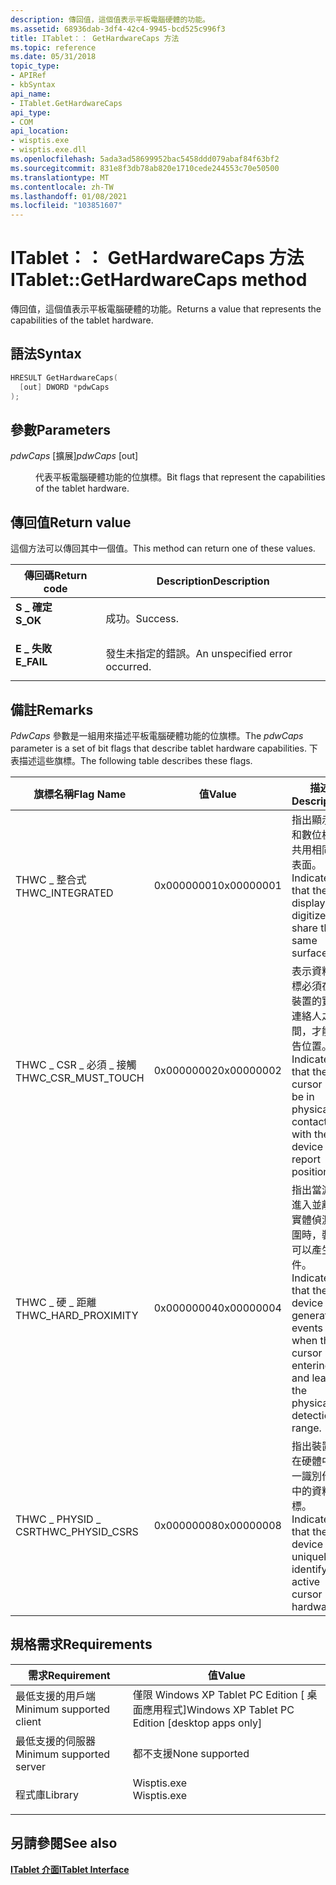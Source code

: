 ```yaml
---
description: 傳回值，這個值表示平板電腦硬體的功能。
ms.assetid: 68936dab-3df4-42c4-9945-bcd525c996f3
title: ITablet：： GetHardwareCaps 方法
ms.topic: reference
ms.date: 05/31/2018
topic_type:
- APIRef
- kbSyntax
api_name:
- ITablet.GetHardwareCaps
api_type:
- COM
api_location:
- wisptis.exe
- wisptis.exe.dll
ms.openlocfilehash: 5ada3ad58699952bac5458ddd079abaf84f63bf2
ms.sourcegitcommit: 831e8f3db78ab820e1710cede244553c70e50500
ms.translationtype: MT
ms.contentlocale: zh-TW
ms.lasthandoff: 01/08/2021
ms.locfileid: "103851607"
---
```

# <a name="itabletgethardwarecaps-method"></a><span data-ttu-id="9a9e9-103">ITablet：： GetHardwareCaps 方法</span><span class="sxs-lookup"><span data-stu-id="9a9e9-103">ITablet::GetHardwareCaps method</span></span>

<span data-ttu-id="9a9e9-104">傳回值，這個值表示平板電腦硬體的功能。</span><span class="sxs-lookup"><span data-stu-id="9a9e9-104">Returns a value that represents the capabilities of the tablet hardware.</span></span>

## <a name="syntax"></a><span data-ttu-id="9a9e9-105">語法</span><span class="sxs-lookup"><span data-stu-id="9a9e9-105">Syntax</span></span>


```C++
HRESULT GetHardwareCaps(
  [out] DWORD *pdwCaps
);
```



## <a name="parameters"></a><span data-ttu-id="9a9e9-106">參數</span><span class="sxs-lookup"><span data-stu-id="9a9e9-106">Parameters</span></span>

<dl> <dt>

<span data-ttu-id="9a9e9-107">*pdwCaps* \[擴展\]</span><span class="sxs-lookup"><span data-stu-id="9a9e9-107">*pdwCaps* \[out\]</span></span>
</dt> <dd>

<span data-ttu-id="9a9e9-108">代表平板電腦硬體功能的位旗標。</span><span class="sxs-lookup"><span data-stu-id="9a9e9-108">Bit flags that represent the capabilities of the tablet hardware.</span></span>

</dd> </dl>

## <a name="return-value"></a><span data-ttu-id="9a9e9-109">傳回值</span><span class="sxs-lookup"><span data-stu-id="9a9e9-109">Return value</span></span>

<span data-ttu-id="9a9e9-110">這個方法可以傳回其中一個值。</span><span class="sxs-lookup"><span data-stu-id="9a9e9-110">This method can return one of these values.</span></span>



| <span data-ttu-id="9a9e9-111">傳回碼</span><span class="sxs-lookup"><span data-stu-id="9a9e9-111">Return code</span></span>                                                                            | <span data-ttu-id="9a9e9-112">Description</span><span class="sxs-lookup"><span data-stu-id="9a9e9-112">Description</span></span>                               |
|----------------------------------------------------------------------------------------|-------------------------------------------|
| <dl> <span data-ttu-id="9a9e9-113"><dt>**S \_ 確定**</dt></span><span class="sxs-lookup"><span data-stu-id="9a9e9-113"><dt>**S\_OK**</dt></span></span> </dl>   | <span data-ttu-id="9a9e9-114">成功。</span><span class="sxs-lookup"><span data-stu-id="9a9e9-114">Success.</span></span><br/>                       |
| <dl> <span data-ttu-id="9a9e9-115"><dt>**E \_ 失敗**</dt></span><span class="sxs-lookup"><span data-stu-id="9a9e9-115"><dt>**E\_FAIL**</dt></span></span> </dl> | <span data-ttu-id="9a9e9-116">發生未指定的錯誤。</span><span class="sxs-lookup"><span data-stu-id="9a9e9-116">An unspecified error occurred.</span></span><br/> |



 

## <a name="remarks"></a><span data-ttu-id="9a9e9-117">備註</span><span class="sxs-lookup"><span data-stu-id="9a9e9-117">Remarks</span></span>

<span data-ttu-id="9a9e9-118">*PdwCaps* 參數是一組用來描述平板電腦硬體功能的位旗標。</span><span class="sxs-lookup"><span data-stu-id="9a9e9-118">The *pdwCaps* parameter is a set of bit flags that describe tablet hardware capabilities.</span></span> <span data-ttu-id="9a9e9-119">下表描述這些旗標。</span><span class="sxs-lookup"><span data-stu-id="9a9e9-119">The following table describes these flags.</span></span>



| <span data-ttu-id="9a9e9-120">旗標名稱</span><span class="sxs-lookup"><span data-stu-id="9a9e9-120">Flag Name</span></span>                         | <span data-ttu-id="9a9e9-121">值</span><span class="sxs-lookup"><span data-stu-id="9a9e9-121">Value</span></span>                 | <span data-ttu-id="9a9e9-122">描述</span><span class="sxs-lookup"><span data-stu-id="9a9e9-122">Description</span></span>                                                                                                                    |
|-----------------------------------|-----------------------|--------------------------------------------------------------------------------------------------------------------------------|
| <span data-ttu-id="9a9e9-123">THWC \_ 整合式</span><span class="sxs-lookup"><span data-stu-id="9a9e9-123">THWC\_INTEGRATED</span></span><br/>       | <span data-ttu-id="9a9e9-124">0x00000001</span><span class="sxs-lookup"><span data-stu-id="9a9e9-124">0x00000001</span></span><br/> | <span data-ttu-id="9a9e9-125">指出顯示器和數位板會共用相同的表面。</span><span class="sxs-lookup"><span data-stu-id="9a9e9-125">Indicates that the display and digitizer share the same surface.</span></span><br/>                                                    |
| <span data-ttu-id="9a9e9-126">THWC \_ CSR \_ 必須 \_ 接觸</span><span class="sxs-lookup"><span data-stu-id="9a9e9-126">THWC\_CSR\_MUST\_TOUCH</span></span><br/> | <span data-ttu-id="9a9e9-127">0x00000002</span><span class="sxs-lookup"><span data-stu-id="9a9e9-127">0x00000002</span></span><br/> | <span data-ttu-id="9a9e9-128">表示資料指標必須在與裝置的實體連絡人之間，才能報告位置。</span><span class="sxs-lookup"><span data-stu-id="9a9e9-128">Indicates that the cursor must be in physical contact with the device to report position.</span></span><br/>                           |
| <span data-ttu-id="9a9e9-129">THWC \_ 硬 \_ 距離</span><span class="sxs-lookup"><span data-stu-id="9a9e9-129">THWC\_HARD\_PROXIMITY</span></span><br/>  | <span data-ttu-id="9a9e9-130">0x00000004</span><span class="sxs-lookup"><span data-stu-id="9a9e9-130">0x00000004</span></span><br/> | <span data-ttu-id="9a9e9-131">指出當游標進入並離開實體偵測範圍時，裝置可以產生事件。</span><span class="sxs-lookup"><span data-stu-id="9a9e9-131">Indicates that the device can generate events when the cursor is entering and leaving the physical detection range.</span></span><br/> |
| <span data-ttu-id="9a9e9-132">THWC \_ PHYSID \_ CSR</span><span class="sxs-lookup"><span data-stu-id="9a9e9-132">THWC\_PHYSID\_CSRS</span></span><br/>     | <span data-ttu-id="9a9e9-133">0x00000008</span><span class="sxs-lookup"><span data-stu-id="9a9e9-133">0x00000008</span></span><br/> | <span data-ttu-id="9a9e9-134">指出裝置可在硬體中唯一識別作用中的資料指標。</span><span class="sxs-lookup"><span data-stu-id="9a9e9-134">Indicates that the device can uniquely identify the active cursor in hardware.</span></span><br/>                                      |



 

## <a name="requirements"></a><span data-ttu-id="9a9e9-135">規格需求</span><span class="sxs-lookup"><span data-stu-id="9a9e9-135">Requirements</span></span>



| <span data-ttu-id="9a9e9-136">需求</span><span class="sxs-lookup"><span data-stu-id="9a9e9-136">Requirement</span></span> | <span data-ttu-id="9a9e9-137">值</span><span class="sxs-lookup"><span data-stu-id="9a9e9-137">Value</span></span> |
|-------------------------------------|----------------------------------------------------------------------------------------|
| <span data-ttu-id="9a9e9-138">最低支援的用戶端</span><span class="sxs-lookup"><span data-stu-id="9a9e9-138">Minimum supported client</span></span><br/> | <span data-ttu-id="9a9e9-139">僅限 Windows XP Tablet PC Edition \[ 桌面應用程式\]</span><span class="sxs-lookup"><span data-stu-id="9a9e9-139">Windows XP Tablet PC Edition \[desktop apps only\]</span></span><br/>                          |
| <span data-ttu-id="9a9e9-140">最低支援的伺服器</span><span class="sxs-lookup"><span data-stu-id="9a9e9-140">Minimum supported server</span></span><br/> | <span data-ttu-id="9a9e9-141">都不支援</span><span class="sxs-lookup"><span data-stu-id="9a9e9-141">None supported</span></span><br/>                                                              |
| <span data-ttu-id="9a9e9-142">程式庫</span><span class="sxs-lookup"><span data-stu-id="9a9e9-142">Library</span></span><br/>                  | <dl> <span data-ttu-id="9a9e9-143"><dt>Wisptis.exe</dt></span><span class="sxs-lookup"><span data-stu-id="9a9e9-143"><dt>Wisptis.exe</dt></span></span> </dl> |



## <a name="see-also"></a><span data-ttu-id="9a9e9-144">另請參閱</span><span class="sxs-lookup"><span data-stu-id="9a9e9-144">See also</span></span>

<dl> <dt>

[<span data-ttu-id="9a9e9-145">**ITablet 介面**</span><span class="sxs-lookup"><span data-stu-id="9a9e9-145">**ITablet Interface**</span></span>](itablet.md)
</dt> </dl>

 

 




